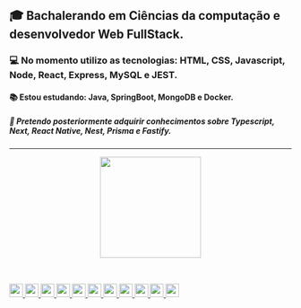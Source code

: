 
## 🎓 Bachalerando em Ciências da computação e desenvolvedor Web FullStack.
###   💻 No momento utilizo as tecnologias: HTML, CSS, Javascript, Node, React, Express, MySQL e JEST.
####  📚 Estou estudando: Java, SpringBoot, MongoDB e Docker.
##### 🔎 Pretendo posteriormente adquirir conhecimentos sobre Typescript, Next, React Native, Nest, Prisma e Fastify.
 <hr>
 
<div align="center">
  <a href="https://github.com/LuanC14">
  <img height="180em" src="https://github-readme-stats.vercel.app/api/top-langs/?username=LuanC14&layout=compact&langs_count=7&theme=dracula"/>
</div>

##
<div style="display: inline_block"><br>
<img src="https://cdn.jsdelivr.net/gh/devicons/devicon/icons/html5/html5-original.svg" width=24px; />
<img src="https://cdn.jsdelivr.net/gh/devicons/devicon/icons/css3/css3-original.svg" width=24px; />
<img src="https://cdn.jsdelivr.net/gh/devicons/devicon/icons/javascript/javascript-original.svg" width=24px; />
<img src="https://cdn.jsdelivr.net/gh/devicons/devicon/icons/typescript/typescript-original.svg" width=24px; />
<img src="https://cdn.jsdelivr.net/gh/devicons/devicon/icons/nodejs/nodejs-original.svg" width=24px;/>
<img src="https://cdn.jsdelivr.net/gh/devicons/devicon/icons/express/express-original.svg" width=24px; />
<img src="https://cdn.jsdelivr.net/gh/devicons/devicon/icons/react/react-original.svg" width=24px; />
<img src="https://cdn.jsdelivr.net/gh/devicons/devicon/icons/sqlite/sqlite-original.svg" width=24px; />
<img src="https://cdn.jsdelivr.net/gh/devicons/devicon/icons/java/java-original.svg"  width=24px;/> 
<img src="https://cdn.jsdelivr.net/gh/devicons/devicon/icons/spring/spring-original.svg" width=24px; />
<img src="https://cdn.jsdelivr.net/gh/devicons/devicon/icons/mongodb/mongodb-original.svg" width=24px; />
          
 
        
          
         

</div>


